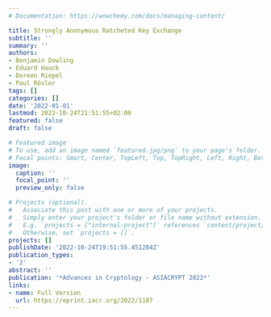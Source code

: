 ```yaml
---
# Documentation: https://wowchemy.com/docs/managing-content/

title: Strongly Anonymous Ratcheted Key Exchange
subtitle: ''
summary: ''
authors:
- Benjamin Dowling
- Eduard Hauck
- Doreen Riepel
- Paul Rösler
tags: []
categories: []
date: '2022-01-01'
lastmod: 2022-10-24T21:51:55+02:00
featured: false
draft: false

# Featured image
# To use, add an image named `featured.jpg/png` to your page's folder.
# Focal points: Smart, Center, TopLeft, Top, TopRight, Left, Right, BottomLeft, Bottom, BottomRight.
image:
  caption: ''
  focal_point: ''
  preview_only: false

# Projects (optional).
#   Associate this post with one or more of your projects.
#   Simply enter your project's folder or file name without extension.
#   E.g. `projects = ["internal-project"]` references `content/project/deep-learning/index.md`.
#   Otherwise, set `projects = []`.
projects: []
publishDate: '2022-10-24T19:51:55.451284Z'
publication_types:
- '2'
abstract: ''
publication: '*Advances in Cryptology - ASIACRYPT 2022*'
links:
- name: Full Version
  url: https://eprint.iacr.org/2022/1187
---
```

